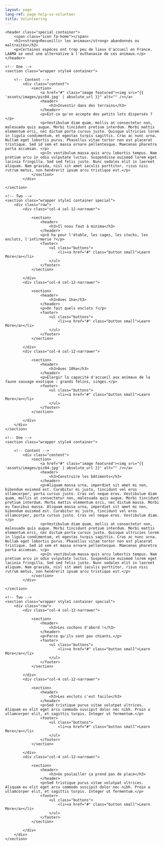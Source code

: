 ```yaml
---
layout: page
lang-ref: page-help-us-volunteer
title: Volunteering
---
```

<article id="main">

    <header class="special container">
        <span class="icon fa-home"></span>
        <h2><strong>Recueillir les animaux</strong> abandonnés ou maltraités</h2>
        <p>Certaines espèces ont trop peu de lieux d'accueil en France. LAAMA se veut une alternative à l'euthanasie de ces animaux.</p>
    </header>

    <!-- One -->
    <section class="wrapper style4 container">

        <!-- Content -->
            <div class="content">
                <section>
                    <a href="#" class="image featured"><img src="{{ 'assets/images/pic04.jpg' | absolute_url }}" alt="" /></a>
                    <header>
                        <h3>Investir dans des terrains</h3>
                    </header>
                    <p>Est-ce qu'on accepte des petits lots dispersés ?</p>
                    <p>Vestibulum diam quam, mollis at consectetur non, malesuada quis augue. Morbi tincidunt pretium interdum. Morbi mattis elementum orci, nec dictum porta cursus justo. Quisque ultricies lorem in ligula condimentum, et egestas turpis sagittis. Cras ac nunc urna. Nullam eget lobortis purus. Phasellus vitae tortor non est placerat tristique. Sed id sem et massa ornare pellentesque. Maecenas pharetra porta accumsan. </p>
                    <p>In vestibulum massa quis arcu lobortis tempus. Nam pretium arcu in odio vulputate luctus. Suspendisse euismod lorem eget lacinia fringilla. Sed sed felis justo. Nunc sodales elit in laoreet aliquam. Nam gravida, nisl sit amet iaculis porttitor, risus nisi rutrum metus, non hendrerit ipsum arcu tristique est.</p>
                </section>
            </div>

    </section>

    <!-- Two -->
    <section class="wrapper style1 container special">
        <div class="row">
            <div class="col-4 col-12-narrower">

                <section>
                    <header>
                        <h3>Il nous faut à minima</h3>
                    </header>
                    <p>X ha pour l'étable, les cages, les stocks, les enclots, l'infirmerie ?</p>
                    <footer>
                        <ul class="buttons">
                            <li><a href="#" class="button small">Learn More</a></li>
                        </ul>
                    </footer>
                </section>

            </div>
            <div class="col-4 col-12-narrower">

                <section>
                    <header>
                        <h3>Avec 1ha</h3>
                    </header>
                    <p>On fait quels enclots ?</p>
                    <footer>
                        <ul class="buttons">
                            <li><a href="#" class="button small">Learn More</a></li>
                        </ul>
                    </footer>
                </section>

            </div>
            <div class="col-4 col-12-narrower">

                <section>
                    <header>
                        <h3>Avec 10ha</h3>
                    </header>
                    <p>Élargir la capacité d'accueil aux animaux de la faune sauvage exotique : grands félins, singes.</p>
                    <footer>
                        <ul class="buttons">
                            <li><a href="#" class="button small">Learn More</a></li>
                        </ul>
                    </footer>
                </section>

            </div>
        </div>
    </section>

    <!-- One -->
    <section class="wrapper style4 container">

        <!-- Content -->
            <div class="content">
                <section>
                    <a href="#" class="image featured"><img src="{{ 'assets/images/pic04.jpg' | absolute_url }}" alt="" /></a>
                    <header>
                        <h3>Construire les bâtiments</h3>
                    </header>
                    <p>Aliquam massa urna, imperdiet sit amet mi non, bibendum euismod est. Curabitur mi justo, tincidunt vel eros ullamcorper, porta cursus justo. Cras vel neque eros. Vestibulum diam quam, mollis at consectetur non, malesuada quis augue. Morbi tincidunt pretium interdum. Morbi mattis elementum orci, nec dictum massa. Morbi eu faucibus massa. Aliquam massa urna, imperdiet sit amet mi non, bibendum euismod est. Curabitur mi justo, tincidunt vel eros ullamcorper, porta cursus justo. Cras vel neque eros. Vestibulum diam.</p>
                    <p>Vestibulum diam quam, mollis at consectetur non, malesuada quis augue. Morbi tincidunt pretium interdum. Morbi mattis elementum orci, nec dictum porta cursus justo. Quisque ultricies lorem in ligula condimentum, et egestas turpis sagittis. Cras ac nunc urna. Nullam eget lobortis purus. Phasellus vitae tortor non est placerat tristique. Sed id sem et massa ornare pellentesque. Maecenas pharetra porta accumsan. </p>
                    <p>In vestibulum massa quis arcu lobortis tempus. Nam pretium arcu in odio vulputate luctus. Suspendisse euismod lorem eget lacinia fringilla. Sed sed felis justo. Nunc sodales elit in laoreet aliquam. Nam gravida, nisl sit amet iaculis porttitor, risus nisi rutrum metus, non hendrerit ipsum arcu tristique est.</p>
                </section>
            </div>

    </section>

    <!-- Two -->
    <section class="wrapper style1 container special">
        <div class="row">
            <div class="col-4 col-12-narrower">

                <section>
                    <header>
                        <h3>Les cochons d'abord !</h3>
                    </header>
                    <p>Parce qu'ils sont pas chiants.</p>
                    <footer>
                        <ul class="buttons">
                            <li><a href="#" class="button small">Learn More</a></li>
                        </ul>
                    </footer>
                </section>

            </div>
            <div class="col-4 col-12-narrower">

                <section>
                    <header>
                        <h3>Les enclots c'est facile</h3>
                    </header>
                    <p>Sed tristique purus vitae volutpat ultrices. Aliquam eu elit eget arcu commodo suscipit dolor nec nibh. Proin a ullamcorper elit, et sagittis turpis. Integer ut fermentum.</p>
                    <footer>
                        <ul class="buttons">
                            <li><a href="#" class="button small">Learn More</a></li>
                        </ul>
                    </footer>
                </section>

            </div>
            <div class="col-4 col-12-narrower">

                <section>
                    <header>
                        <h3>Un poulailler ça prend pas de place</h3>
                    </header>
                    <p>Sed tristique purus vitae volutpat ultrices. Aliquam eu elit eget arcu commodo suscipit dolor nec nibh. Proin a ullamcorper elit, et sagittis turpis. Integer ut fermentum.</p>
                    <footer>
                        <ul class="buttons">
                            <li><a href="#" class="button small">Learn More</a></li>
                        </ul>
                    </footer>
                </section>

            </div>
        </div>
    </section>

</article>
